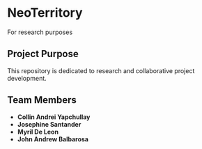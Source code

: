 # NeoTerritory
For research purposes

## Project Purpose
This repository is dedicated to research and collaborative project development.

## Team Members
- **Collin Andrei Yapchullay**
- **Josephine Santander**
- **Myril De Leon**
- **John Andrew Balbarosa**
